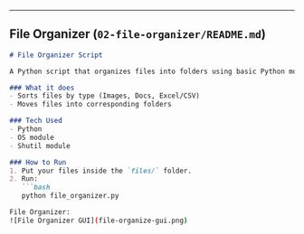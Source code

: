
---

## File Organizer (`02-file-organizer/README.md`)

```markdown
# File Organizer Script

A Python script that organizes files into folders using basic Python modules.  

### What it does
- Sorts files by type (Images, Docs, Excel/CSV)
- Moves files into corresponding folders

### Tech Used
- Python
- OS module
- Shutil module

### How to Run
1. Put your files inside the `files/` folder.
2. Run:
   ```bash
   python file_organizer.py

File Organizer:
![File Organizer GUI](file-organize-gui.png)
